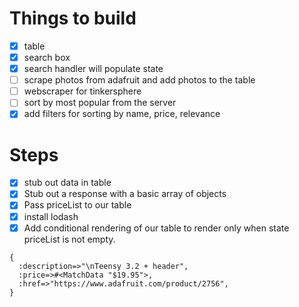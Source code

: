 # Things to build
- [x] table
- [x] search box
- [x] search handler will populate state
- [ ] scrape photos from adafruit and add photos to the table
- [ ] webscraper for tinkersphere
- [ ] sort by most popular from the server
- [x] add filters for sorting by name, price, relevance

# Steps
- [x] stub out data in table
- [x] Stub out a response with a basic array of objects
- [x] Pass priceList to our table
- [x] install lodash
- [x] Add conditional rendering of our table to render only
      when state priceList is not empty.

```
{
  :description=>"\nTeensy 3.2 + header",
  :price=>#<MatchData "$19.95">,
  :href=>"https://www.adafruit.com/product/2756",
}
```

